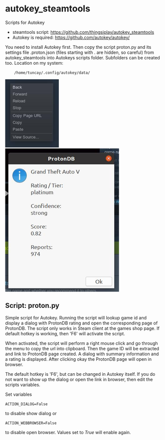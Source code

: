 # autokey_steamtools
Scripts for Autokey

- steamtools script: https://github.com/thingsiplay/autokey_steamtools
- Autokey is required: https://github.com/autokey/autokey/

You need to install Autokey first. Then copy the script proton.py and its settings file .proton.json (files starting with . are hidden, so careful) from autokey_steamtools into Autokeys scripts folder. Subfolders can be created too. Location on my system:
    
        /home/tuncay/.config/autokey/data/

![](mouse_right.jpg)
![](protondb_dialog.jpg) 

## Script: proton.py

Simple script for Autokey. Running the script will lookup game id and display a dialog with ProtonDB rating and open the corresponding page of ProtonDB. The script only works in Steam client at the games shop page. If default hotkey is working, then 'F6' will activate the script.

When activated, the script will perform a right mouse click and go through the menu to copy the url into clipboard. Then the game ID will be extracted and link to ProtonDB page created. A dialog with summary information and a rating is displayed. After clicking okay the ProtonDB page will open in browser.

The default hotkey is 'F6', but can be changed in Autokey itself. If you do not want to show up the dialog or open the link in browser, then edit the scripts variables.

Set variables

	ACTION_DIALOG=False
	
to disable show dialog or

	ACTION_WEBBROWSER=False 

to disable open browser. Values set to *True* will enable again.
